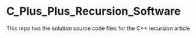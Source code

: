 # C_Plus_Plus_Recursion_Software
This repo has the solution source code files for the C++ recursion article
